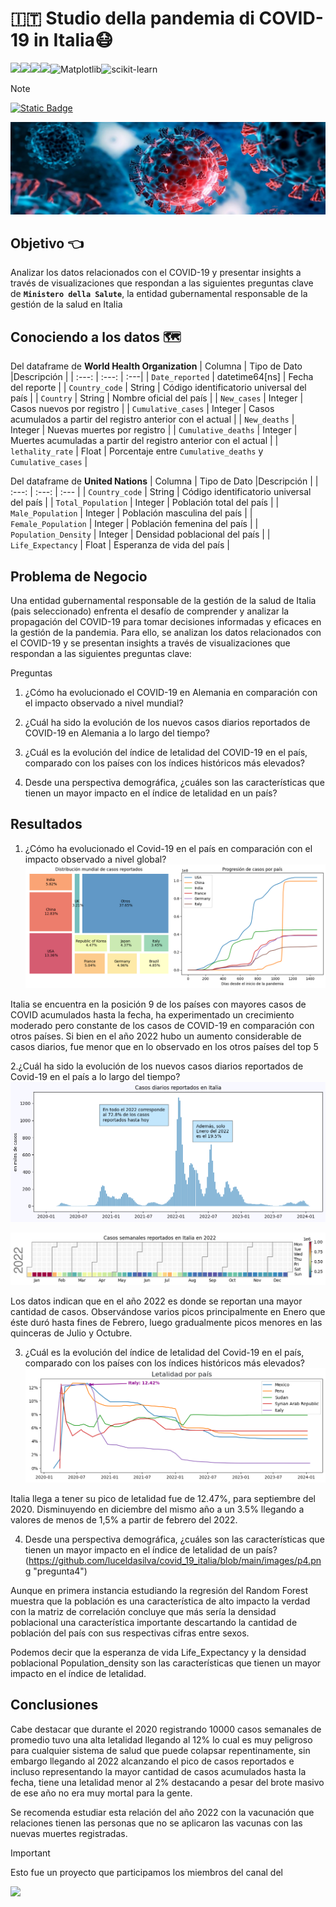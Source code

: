 # 🇮🇹 Studio della pandemia di COVID-19 in Italia😷

![](https://img.shields.io/badge/python-3.10+-sucess?style=for-the-badge&logo=python)![](https://img.shields.io/badge/Jupyter-F37626.svg?&style=for-the-badge&logo=Jupyter&logoColor=white)![](https://img.shields.io/badge/Numpy-777BB4?style=for-the-badge&logo=numpy&logoColor=white)![](https://img.shields.io/badge/Pandas-2C2D72?style=for-the-badge&logo=pandas&logoColor=white)![Matplotlib](https://img.shields.io/badge/Matplotlib-%23ffffff.svg?style=for-the-badge&logo=Matplotlib&logoColor=black)![scikit-learn](https://img.shields.io/badge/scikit--learn-%23F7931E.svg?style=for-the-badge&logo=scikit-learn&logoColor=white)

> [!NOTE]
> [![Static Badge](https://img.shields.io/badge/build-Analisis_COVID_19-brightgreen?logo=deepnote&label=Presentación%20ejecutiva%20en%20deepnote.com&color=%23AFEEEE&style=for-the-badge)](https://deepnote.com/@lucel-dasilva/Analisis-COVID-19-56551004-f932-4da5-b5ad-7bb31d32774e)

![PortadaCovid19](https://github.com/luceldasilva/covid_19_italia/blob/main/images/Portada.jpg "PortadaCovid19")

## Objetivo 👈
Analizar los datos relacionados con el COVID-19 y presentar insights a través de visualizaciones que respondan a las siguientes preguntas clave de __`Ministero della Salute`__, la entidad gubernamental responsable de la gestión de la salud en Italia


## Conociendo a los datos 🗺️

Del dataframe de __World Health Organization__
| Columna | Tipo de Dato |Descripción | 
| :---: | :---: | :---| 
| `Date_reported` | datetime64[ns] | Fecha del reporte |
| `Country_code` | String | Código identificatorio universal del país |
| `Country` | String | Nombre oficial del país |
| `New_cases` | Integer | Casos nuevos por registro |
| `Cumulative_cases` | Integer | Casos acumulados a partir del registro anterior con el actual |
| `New_deaths` | Integer | Nuevas muertes por registro |
| `Cumulative_deaths` | Integer | Muertes acumuladas a partir del registro anterior con el actual |
| `lethality_rate` | Float | Porcentaje entre `Cumulative_deaths` y `Cumulative_cases` |

Del dataframe de __United Nations__
| Columna | Tipo de Dato |Descripción | 
| :---: | :---: | :--- | 
| `Country_code` | String | Código identificatorio universal del país |
| `Total_Population` | Integer | Población total del país |
| `Male_Population` | Integer | Población masculina del país |
| `Female_Population` | Integer | Población femenina del país |
| `Population_Density` | Integer | Densidad poblacional del país |
| `Life_Expectancy` | Float | Esperanza de vida del país |

## Problema de Negocio 

Una entidad gubernamental responsable de la gestión de la salud de Italia (pais seleccionado) enfrenta el desafío de comprender y analizar la propagación del COVID-19 para tomar decisiones informadas y eficaces en la gestión de la pandemia.
Para ello, se analizan los datos relacionados con el COVID-19 y se presentan insights a través de visualizaciones que respondan a las siguientes preguntas clave:

Preguntas

1. ¿Cómo ha evolucionado el COVID-19 en Alemania en comparación con el impacto observado a nivel mundial?

2. ¿Cuál ha sido la evolución de los nuevos casos diarios reportados de COVID-19 en Alemania a lo largo del tiempo?

3. ¿Cuál es la evolución del índice de letalidad del COVID-19 en el país, comparado con los países con los índices históricos más elevados?

4. Desde una perspectiva demográfica, ¿cuáles son las características que tienen un mayor impacto en el índice de letalidad en un país?

## Resultados
1. ¿Cómo ha evolucionado el Covid-19 en el país en comparación con el impacto observado a nivel global?
![pregunta1](https://github.com/luceldasilva/covid_19_italia/blob/main/images/p1.png "pregunta1")

Italia se encuentra en la posición 9 de los países con mayores casos de COVID acumulados hasta la fecha, ha experimentado un crecimiento moderado pero constante de los casos de COVID-19 en comparación con otros países. Si bien en el año 2022 hubo un aumento considerable de casos diarios, fue menor que en lo observado en los otros países del top 5

2.¿Cuál ha sido la evolución de los nuevos casos diarios reportados de Covid-19 en el país a lo largo del tiempo?
![pregunta2](https://github.com/luceldasilva/covid_19_italia/blob/main/images/p2.png "pregunta2")

![pregunta2detalle](https://github.com/luceldasilva/covid_19_italia/blob/main/images/p2c.png "pregunta2detalle")

Los datos indican que en el año 2022 es donde se reportan una mayor cantidad de casos. Observándose varios picos principalmente en Enero que éste duró hasta fines de Febrero, luego gradualmente picos menores en las quinceras de Julio y Octubre.

3. ¿Cuál es la evolución del índice de letalidad del Covid-19 en el país, comparado con los países con los índices históricos más elevados?
![pregunta3](https://github.com/luceldasilva/covid_19_italia/blob/main/images/p3.png "pregunta3")

Italia llega a tener su pico de letalidad fue de 12.47%, para septiembre del 2020. Disminuyendo en diciembre del mismo año a un 3.5% llegando a valores de menos de 1,5% a partir de febrero del 2022.

4. Desde una perspectiva demográfica, ¿cuáles son las características que tienen un mayor impacto en el índice de letalidad de un país?
(https://github.com/luceldasilva/covid_19_italia/blob/main/images/p4.png "pregunta4")

Aunque en primera instancia estudiando la regresión del Random Forest muestra que la población es una característica de alto impacto la verdad con la matriz de correlación concluye que más sería la densidad poblacional una característica importante descartando la cantidad de población del país con sus respectivas cifras entre sexos.

Podemos decir que la esperanza de vida Life_Expectancy y la densidad poblacional Population_density son las características que tienen un mayor impacto en el índice de letalidad.

## Conclusiones
Cabe destacar que durante el 2020 registrando 10000 casos semanales de promedio tuvo una alta letalidad llegando al 12% lo cual es muy peligroso para cualquier sistema de salud que puede colapsar repentinamente, sin embargo llegando al 2022 alcanzando el pico de casos reportados e incluso representando la mayor cantidad de casos acumulados hasta la fecha, tiene una letalidad menor al 2% destacando a pesar del brote masivo de ese año no era muy mortal para la gente.

Se recomenda estudiar esta relación del año 2022 con la vacunación que relaciones tienen las personas que no se aplicaron las vacunas con las nuevas muertes registradas.

> [!IMPORTANT]
> Esto fue un proyecto que participamos los miembros del canal del
> 
>[![](https://img.shields.io/youtube/channel/subscribers/UCuerQOTskuNkddcT738357g?style=for-the-badge&logo=youtube&label=ElProfeAlejo)](https://www.youtube.com/@ElProfeAlejo)


